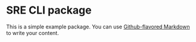 # SRE CLI package

This is a simple example package. You can use
[Github-flavored Markdown](https://guides.github.com/features/mastering-markdown/)
to write your content.
